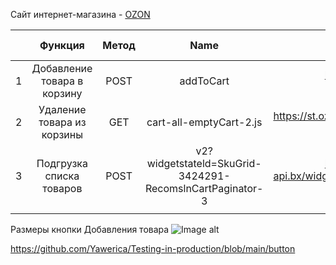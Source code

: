 
Сайт интернет-магазина - [OZON](https://www.ozon.ru/)


|   |         **Функция**         | **Метод** |                         **Name**                         |                                                **Request URL**                                               |         **Content-Type**        | **Status Code** |
|:-:|:---------------------------:|:---------:|:--------------------------------------------------------:|:------------------------------------------------------------------------------------------------------------:|:-------------------------------:|:---------------:|
| 1 | Добавление товара в корзину |    POST   |                         addToCart                        |                           https://www.ozon.ru/api/composer-api.bx/_action/addToCart                          | application/json; charset=UTF-8 |      200 OK     |
| 2 |  Удаление товара из корзины |    GET    |                  cart-all-emptyCart-2.js                 |                   https://st.ozone.ru/assets/61843859/detached/cart/cart-all-emptyCart-2.js                  |      application/javascript     |      200 OK     |
| 3 |   Подгрузка списка товаров  |    POST   | v2?widgetstateld=SkuGrid-3424291-RecomslnCartPaginator-3 | https://www.ozon.ru/api/composer-api.bx/widget/json/v2?widgetStateId=skuGrid-3424291-RecomsInCartPaginator-3 | application/json; charset=UTF-8 |      200 OK     |
|   |                             |           |                                                          |                                                                                                              |                                 |                 |





Размеры кнопки Добавления товара 
![Image alt](https://github.com/Yawerica/Testing-in-production/blob/main/button.jpg)








https://github.com/Yawerica/Testing-in-production/blob/main/button
